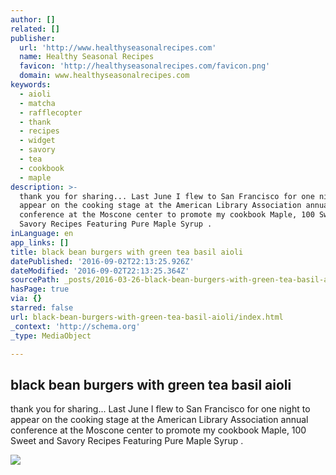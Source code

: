 ```yaml
---
author: []
related: []
publisher:
  url: 'http://www.healthyseasonalrecipes.com'
  name: Healthy Seasonal Recipes
  favicon: 'http://healthyseasonalrecipes.com/favicon.png'
  domain: www.healthyseasonalrecipes.com
keywords:
  - aioli
  - matcha
  - rafflecopter
  - thank
  - recipes
  - widget
  - savory
  - tea
  - cookbook
  - maple
description: >-
  thank you for sharing... Last June I flew to San Francisco for one night to
  appear on the cooking stage at the American Library Association annual
  conference at the Moscone center to promote my cookbook Maple, 100 Sweet and
  Savory Recipes Featuring Pure Maple Syrup .
inLanguage: en
app_links: []
title: black bean burgers with green tea basil aioli
datePublished: '2016-09-02T22:13:25.926Z'
dateModified: '2016-09-02T22:13:25.364Z'
sourcePath: _posts/2016-03-26-black-bean-burgers-with-green-tea-basil-aioli.md
hasPage: true
via: {}
starred: false
url: black-bean-burgers-with-green-tea-basil-aioli/index.html
_context: 'http://schema.org'
_type: MediaObject

---
```

<article style=""><h1>black bean burgers with green tea basil aioli</h1><p>thank you for sharing... Last June I flew to San Francisco for one night to appear on the cooking stage at the American Library Association annual conference at the Moscone center to promote my cookbook Maple, 100 Sweet and Savory Recipes Featuring Pure Maple Syrup .</p><img src="http://www.healthyseasonalrecipes.com/wp-content/uploads/2015/09/black-bean-burgers-with-green-tea-basil-aioli-023txt.jpg" /></article>